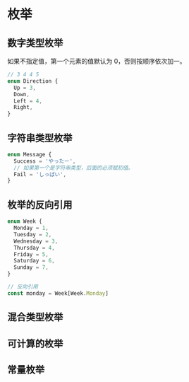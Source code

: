 # 枚举

## 数字类型枚举

如果不指定值，第一个元素的值默认为 0，否则按顺序依次加一。

```ts
// 3 4 4 5
enum Direction {
  Up = 3,
  Down,
  Left = 4,
  Right,
}
```

## 字符串类型枚举

```ts
enum Message {
  Success = 'やったー',
  // 如果第一个是字符串类型，后面的必须赋初值。
  Fail = 'しっぱい',
}
```

## 枚举的反向引用

```ts
enum Week {
  Monday = 1,
  Tuesday = 2,
  Wednesday = 3,
  Thursday = 4,
  Friday = 5,
  Saturday = 6,
  Sunday = 7,
}

// 反向引用
const monday = Week[Week.Monday]
```

## 混合类型枚举

## 可计算的枚举

## 常量枚举
